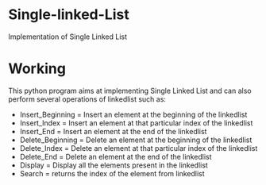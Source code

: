 # Single-linked-List
Implementation  of Single Linked List
# Working
This python program aims at implementing Single Linked List and can also perform several operations of linkedlist such as:
* Insert_Beginning = Insert an element at the beginning of the linkedlist
* Insert_Index     = Insert an element at that particular index of the linkedlist
* Insert_End       = Insert an element at the end of the linkedlist
* Delete_Beginning = Delete an element at the beginning of the linkedlist
* Delete_Index     = Delete an element at that particular index of the linkedlist
* Delete_End       = Delete an element at the end of the linkedlist
* Display          = Display all the elements present in the linkedlist 
* Search           = returns the index of the element from linkedlist
